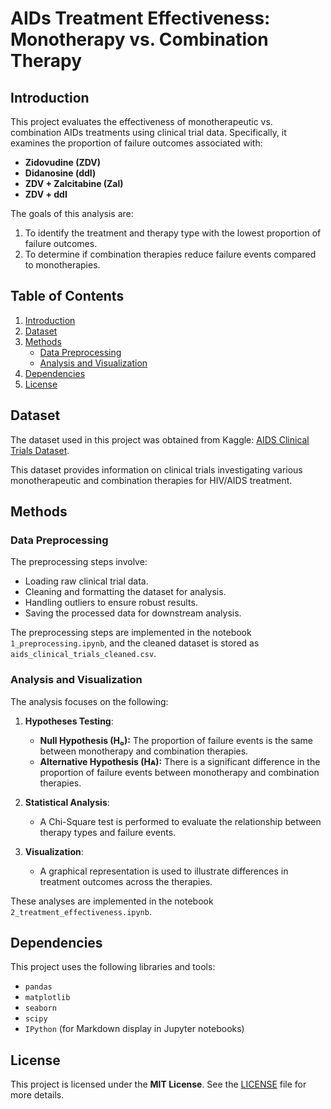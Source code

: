 # AIDs Treatment Effectiveness: Monotherapy vs. Combination Therapy

## Introduction

This project evaluates the effectiveness of monotherapeutic vs. combination AIDs treatments using clinical trial data. Specifically, it examines the proportion of failure outcomes associated with:

- **Zidovudine (ZDV)**
- **Didanosine (ddI)**
- **ZDV + Zalcitabine (Zal)**
- **ZDV + ddI**

The goals of this analysis are:
1. To identify the treatment and therapy type with the lowest proportion of failure outcomes.
2. To determine if combination therapies reduce failure events compared to monotherapies.

## Table of Contents

1. [Introduction](#introduction)
2. [Dataset](#dataset)
3. [Methods](#methods)
   - [Data Preprocessing](#data-preprocessing)
   - [Analysis and Visualization](#analysis-and-visualization)
4. [Dependencies](#dependencies)
5. [License](#license)

## Dataset

The dataset used in this project was obtained from Kaggle: [AIDS Clinical Trials Dataset](https://www.kaggle.com/datasets/tanshihjen/aids-clinical-trials).

This dataset provides information on clinical trials investigating various monotherapeutic and combination therapies for HIV/AIDS treatment.

## Methods
### Data Preprocessing

The preprocessing steps involve:
- Loading raw clinical trial data.
- Cleaning and formatting the dataset for analysis.
- Handling outliers to ensure robust results.
- Saving the processed data for downstream analysis.

The preprocessing steps are implemented in the notebook `1_preprocessing.ipynb`, and the cleaned dataset is stored as `aids_clinical_trials_cleaned.csv`.

### Analysis and Visualization

The analysis focuses on the following:

1. **Hypotheses Testing**:
   - **Null Hypothesis (H₀):** The proportion of failure events is the same between monotherapy and combination therapies.
   - **Alternative Hypothesis (Hᴀ):** There is a significant difference in the proportion of failure events between monotherapy and combination therapies.

2. **Statistical Analysis**:
   - A Chi-Square test is performed to evaluate the relationship between therapy types and failure events.

3. **Visualization**:
   -  A graphical representation is used to illustrate differences in treatment outcomes across the therapies.

These analyses are implemented in the notebook `2_treatment_effectiveness.ipynb`.

## Dependencies

This project uses the following libraries and tools:
- `pandas`
- `matplotlib`
- `seaborn`
- `scipy`
- `IPython` (for Markdown display in Jupyter notebooks)

## License

This project is licensed under the **MIT License**. See the [LICENSE](LICENSE) file for more details.
